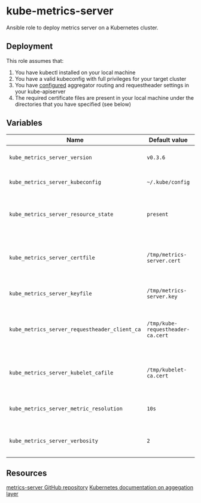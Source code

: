 # kube-metrics-server
Ansible role to deploy metrics server on a Kubernetes cluster.

## Deployment
This role assumes that:
1. You have kubectl installed on your local machine
2. You have a valid kubeconfig with full privileges for your target cluster
3. You have [configured](https://kubernetes.io/docs/tasks/access-kubernetes-api/configure-aggregation-layer/) aggregator routing and requestheader settings in your kube-apiserver
4. The required certificate files are present in your local machine under the directories that you have specified (see below)

## Variables

|Name|Default value|Description|
|----|-------------|-----------|
|`kube_metrics_server_version`|`v0.3.6`|The version of the metrics-server.|
|`kube_metrics_server_kubeconfig`|`~/.kube/config`|Path to the kubeconfig to use.|
|`kube_metrics_server_resource_state`|`present`|The state of the metrics-server (present, absent, etc.)|
|`kube_metrics_server_certfile`|`/tmp/metrics-server.cert`|Certificate signed by Requestheader CA for metrics-server.|
|`kube_metrics_server_keyfile`|`/tmp/metrics-server.key`|Private key for metrics-server certificate.|
|`kube_metrics_server_requestheader_client_ca`|`/tmp/kube-requestheader-ca.cert`|Requestheader CA file used by kube-apiserver and metrics-server.|
|`kube_metrics_server_kubelet_cafile`|`/tmp/kubelet-ca.cert`|Kubelet CA file, used to connect to nodes to get metrics.|
|`kube_metrics_server_metric_resolution`|`10s`|The polling resolution of the metrics-server.|
|`kube_metrics_server_verbosity`|`2`|Verbosity level of metrics-server for logging.|

## Resources
[metrics-server GitHub repository](https://github.com/kubernetes-incubator/metrics-server)
[Kubernetes documentation on aggegation layer](https://kubernetes.io/docs/tasks/access-kubernetes-api/configure-aggregation-layer/)

